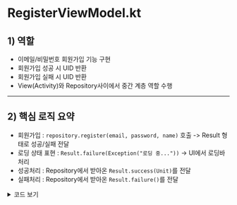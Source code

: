 # RegisterViewModel.kt

## 1) 역할
- 이메일/비밀번호 회원가입 기능 구현
- 회원가입 성공 시 UID 반환
- 회원가입 실패 시 UID 반환
- View(Activity)와 Repository사이에서 중간 계층 역할 수행

---

## 2) 핵심 로직 요약
- 회원가입 : `repository.register(email, password, name)` 호출 -> Result 형태로 성공/실패 전달
- 로딩 상태 표현 : `Result.failure(Exception("로딩 중..."))` -> UI에서 로딩바 처리
- 성공처리 : Repository에서 받아온 `Result.success(Unit)`를 전달
- 실패처리 : Repository에서 받아온 `Result.failure()`를 전달
  
<details>
<summary> 코드 보기 </summary>

```kotlin
package com.example.refac_userbus.feature.register

import androidx.lifecycle.LiveData
import androidx.lifecycle.MutableLiveData
import androidx.lifecycle.ViewModel
import com.example.refac_userbus.data.UserRepository

class RegisterViewModel : ViewModel() {
    private val repository = UserRepository()

    private val _registerResult = MutableLiveData<Result<Unit>>()
    val registerResult: LiveData<Result<Unit>> = _registerResult

    fun register(email: String, password: String, name: String) {
        _registerResult.value = Result.failure(Exception("로딩 중..."))
        repository.register(email, password, name) { result ->
            _registerResult.postValue(result)
        }
    }
}
```
<details>


